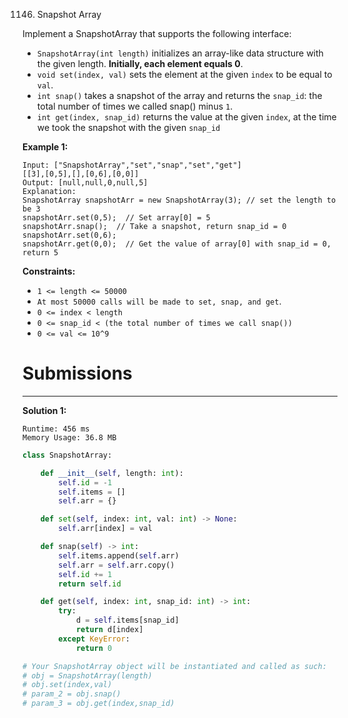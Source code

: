 1146. Snapshot Array

Implement a SnapshotArray that supports the following interface:

* `SnapshotArray(int length)` initializes an array-like data structure with the given length.  **Initially, each element equals 0**.
* `void set(index, val)` sets the element at the given `index` to be equal to `val`.
* `int snap()` takes a snapshot of the array and returns the `snap_id`: the total number of times we called snap() minus `1`.
* `int get(index, snap_id)` returns the value at the given `index`, at the time we took the snapshot with the given `snap_id`

**Example 1:**
```
Input: ["SnapshotArray","set","snap","set","get"]
[[3],[0,5],[],[0,6],[0,0]]
Output: [null,null,0,null,5]
Explanation: 
SnapshotArray snapshotArr = new SnapshotArray(3); // set the length to be 3
snapshotArr.set(0,5);  // Set array[0] = 5
snapshotArr.snap();  // Take a snapshot, return snap_id = 0
snapshotArr.set(0,6);
snapshotArr.get(0,0);  // Get the value of array[0] with snap_id = 0, return 5
```

**Constraints:**

* `1 <= length <= 50000`
* `At most 50000 calls will be made to set, snap, and get`.
* `0 <= index < length`
* `0 <= snap_id < (the total number of times we call snap())`
* `0 <= val <= 10^9`

# Submissions
---
**Solution 1:**
```
Runtime: 456 ms
Memory Usage: 36.8 MB
```
```python
class SnapshotArray:

    def __init__(self, length: int):
        self.id = -1
        self.items = []
        self.arr = {}

    def set(self, index: int, val: int) -> None:
        self.arr[index] = val

    def snap(self) -> int:
        self.items.append(self.arr)
        self.arr = self.arr.copy()
        self.id += 1
        return self.id

    def get(self, index: int, snap_id: int) -> int:
        try:
            d = self.items[snap_id]
            return d[index]
        except KeyError:
            return 0

# Your SnapshotArray object will be instantiated and called as such:
# obj = SnapshotArray(length)
# obj.set(index,val)
# param_2 = obj.snap()
# param_3 = obj.get(index,snap_id)
```
